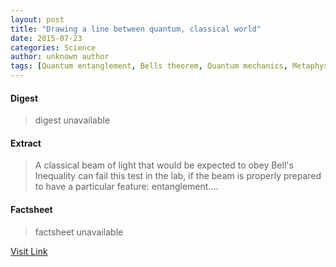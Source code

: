 ```yaml
---
layout: post
title: "Drawing a line between quantum, classical world"
date: 2015-07-23
categories: Science
author: unknown author
tags: [Quantum entanglement, Bells theorem, Quantum mechanics, Metaphysics, Philosophy, Scientific theories, Solid state engineering, Particle physics, Physical sciences, Cognitive science, Theoretical physics, Science, Mechanics, Modern physics, Physics]
---
```



#### Digest
>digest unavailable

#### Extract
>A classical beam of light that would be expected to obey Bell's Inequality can fail this test in the lab, if the beam is properly prepared to have a particular feature: entanglement....

#### Factsheet
>factsheet unavailable

[Visit Link](http://www.sciencedaily.com/releases/2015/07/150721162455.htm)



